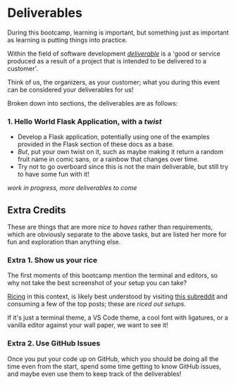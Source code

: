 # Deliverables

During this bootcamp, learning is important, but something just as important as learning is putting things into practice.

Within the field of software development _[deliverable](https://en.wikipedia.org/wiki/Deliverable)_ is a 'good or service produced as a result of a project that is intended to be delivered to a customer'.

Think of us, the organizers, as your customer; what you during this event can be considered your deliverables for us!

Broken down into sections, the deliverables are as follows:

### 1. Hello World Flask Application, with a _twist_

-   Develop a Flask application, potentially using one of the examples provided in the Flask section of these docs as a base.
-   _But_, put your own twist on it, such as maybe making it return a random fruit name in comic sans, or a rainbow that changes over time.
-   Try not to go overboard since this is not the main deliverable, but still try to have some fun with it!

<div class="wip">
	<i>work in progress, more deliverables to come</i>
</div>

## Extra Credits

These are things that are more _nice to haves_ rather than requirements, which are obviously separate to the above tasks, but are listed her more for fun and exploration than anything else.

### Extra 1. Show us your rice

The first moments of this bootcamp mention the terminal and editors, so why not take the best screenshot of your setup you can take?

[Ricing](https://www.urbandictionary.com/define.php?term=ricing) in this context, is likely best understood by visiting [this subreddit](https://www.reddit.com/r/unixporn/) and consuming a few of the top posts; these are _riced out setups_.

If it's just a terminal theme, a VS Code theme, a cool font with ligatures, or a vanilla editor against your wall paper, we want to see it!

### Extra 2. Use GitHub Issues

Once you put your code up on GitHub, which you should be doing all the time even from the start, spend some time getting to know GitHub issues, and maybe even use them to keep track of the deliverables!
